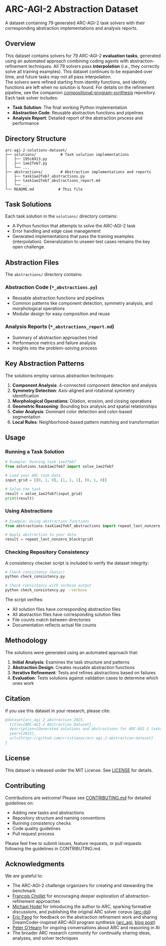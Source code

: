 # ARC-AGI-2 Abstraction Dataset

A dataset containing 79 generated ARC-AGI-2 task solvers with their corresponding abstraction implementations and analysis reports.

## Overview

This dataset contains solvers for 79 ARC-AGI-2 **evaluation tasks**, generated using an automated approach combining coding agents with abstraction-refinement techniques.
All 79 solvers pass **interpolation** (i.e., they correctly solve all training examples). This dataset continues to be expanded over time, and future tasks may not all pass interpolation.  
The solvers were refined starting from identity functions, and identity functions are left when no solution is found. For details on the refinement pipeline, see the companion [compositional-program-synthesis](https://github.com/cristianoc/compositional-program-synthesis) repository. Each task solver includes:

- **Task Solution**: The final working Python implementation
- **Abstraction Code**: Reusable abstraction functions and pipelines
- **Analysis Report**: Detailed report of the abstraction process and performance


## Directory Structure

```
arc-agi-2-solutions-dataset/
├── solutions/           # Task solution implementations
│   ├── 195c6913.py
│   ├── 1ae2feb7.py
│   └── ...
├── abstractions/        # Abstraction implementations and reports
│   ├── task1ae2feb7_abstractions.py
│   ├── task1ae2feb7_abstractions_report.md
│   └── ...
└── README.md           # This file
```

## Task Solutions

Each task solution in the `solutions/` directory contains:

- A Python function that attempts to solve the ARC-AGI-2 task
- Error handling and edge case management
- Generated implementations that pass the training examples (interpolation). Generalization to unseen test cases remains the key open challenge.

## Abstraction Files

The `abstractions/` directory contains:

### Abstraction Code (`*_abstractions.py`)
- Reusable abstraction functions and pipelines
- Common patterns like component detection, symmetry analysis, and morphological operations
- Modular design for easy composition and reuse

### Analysis Reports (`*_abstractions_report.md`)
- Summary of abstraction approaches tried
- Performance metrics and failure analysis
- Insights into the problem-solving process

## Key Abstraction Patterns

The solutions employ various abstraction techniques:

1. **Component Analysis**: 4-connected component detection and analysis
2. **Symmetry Detection**: Axis-aligned and rotational symmetry identification
3. **Morphological Operations**: Dilation, erosion, and closing operations
4. **Geometric Reasoning**: Bounding box analysis and spatial relationships
5. **Color Analysis**: Dominant color detection and color-based segmentation
6. **Local Rules**: Neighborhood-based pattern matching and transformation

## Usage

### Running a Task Solution

```python
# Example: Running task 1ae2feb7
from solutions.task1ae2feb7 import solve_1ae2feb7

# Load your ARC task data
input_grid = [[0, 1, 0], [1, 1, 1], [0, 1, 0]]

# Solve the task
result = solve_1ae2feb7(input_grid)
print(result)
```

### Using Abstractions

```python
# Example: Using abstraction functions
from abstractions.task1ae2feb7_abstractions import repeat_last_nonzero_block

# Apply abstraction to your data
result = repeat_last_nonzero_block(grid)
```

### Checking Repository Consistency

A consistency checker script is included to verify the dataset integrity:

```bash
# Check consistency (basic)
python check_consistency.py

# Check consistency with verbose output
python check_consistency.py --verbose
```

The script verifies:
- All solution files have corresponding abstraction files
- All abstraction files have corresponding solution files
- File counts match between directories
- Documentation reflects actual file counts

## Methodology

The solutions were generated using an automated approach that:

1. **Initial Analysis**: Examines the task structure and patterns
2. **Abstraction Design**: Creates reusable abstraction functions
3. **Iterative Refinement**: Tests and refines abstractions based on failures
4. **Evaluation**: Tests solutions against validation cases to determine which ones work


## Citation

If you use this dataset in your research, please cite:

```bibtex
@dataset{arc_agi_2_abstraction_2025,
  title={ARC-AGI-2 Abstraction Dataset},
  description={Generated solutions and abstractions for ARC-AGI-2 tasks},
  year={2025},
  url={https://github.com/cristianoc/arc-agi-2-abstraction-dataset}
}
```

## License

This dataset is released under the MIT License. See [LICENSE](LICENSE) for details.

## Contributing

Contributions are welcome! Please see [CONTRIBUTING.md](CONTRIBUTING.md) for detailed guidelines on:

- Adding new tasks and abstractions
- Repository structure and naming conventions
- Running consistency checks
- Code quality guidelines
- Pull request process

Please feel free to submit issues, feature requests, or pull requests following the guidelines in CONTRIBUTING.md.

## Acknowledgments

We are grateful to:

- The ARC-AGI-2 challenge organizers for creating and stewarding the benchmark
- [François Chollet](https://github.com/fchollet) for encouraging deeper exploration of abstraction-refinement approaches
- [Michael Hodel](https://github.com/michaelhodel) for introducing the author to ARC, sparking formative discussions, and publishing the original ARC solver corpus ([arc-dsl](https://github.com/michaelhodel/arc-dsl))
- [Eric Pang](https://github.com/epang080516) for feedback on the abstraction refinement work and sharing DreamCoder-inspired ARC-AGI program synthesis ([arc_agi](https://github.com/epang080516/arc_agi), [blog post](https://ctpang.substack.com/p/arc-agi-2-sota-efficient-evolutionary))
- [Peter O'Hearn](http://www0.cs.ucl.ac.uk/staff/p.ohearn/) for ongoing conversations about ARC and reasoning in AI
- The broader ARC research community for continually sharing ideas, analyses, and solver techniques
